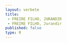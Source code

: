 ```yaml
---
layout: verbete
title:
 - FREIRE FILHO, JURANDIR
 - FREIRE FILHO, Jurandir
published: false
type: R
---
```


